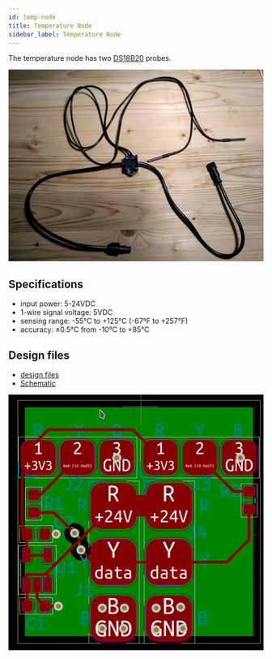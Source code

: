 ```yaml
---
id: temp-node
title: Temperature Node
sidebar_label: Temperature Node
---
```


The temperature node has two
[DS18B20](https://www.maximintegrated.com/en/products/sensors/DS18B20.html)
probes.

![node-temp](node-tmp.jpg)

## Specifications

- input power: 5-24VDC
- 1-wire signal voltage: 5VDC
- sensing range: -55°C to +125°C (-67°F to +257°F)
- accuracy: ±0.5°C from -10°C to +85°C

## Design files

- [design files](https://github.com/simpleiot/hardware/tree/master/siot-node-temp)
- [Schematic](https://github.com/simpleiot/hardware/blob/master/siot-node-temp/siot-node-temp.pdf)

![temp-pcb](node-temp-pcb.png)
